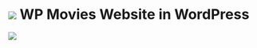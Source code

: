 # <img src="https://commons.wikimedia.org/wiki/File:Wordpress-Logo.svg" /> WP Movies Website in WordPress
<img src="https://skillicons.dev/icons?i=wordpress,php,html,css,js,git,github,vscode,photoshop,canva" />
